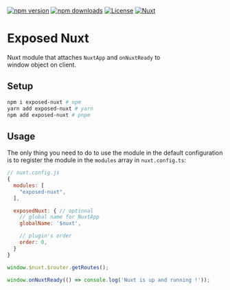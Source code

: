 [![npm version][npm-version-src]][npm-version-href]
[![npm downloads][npm-downloads-src]][npm-downloads-href]
[![License][license-src]][license-href]
[![Nuxt][nuxt-src]][nuxt-href]

# Exposed Nuxt

Nuxt module that attaches `NuxtApp` and `onNuxtReady` to \
window object on client.

## Setup

```sh
npm i exposed-nuxt # npm
yarn add exposed-nuxt # yarn
npm add exposed-nuxt # pnpm
```

## Usage

The only thing you need to do to use the module in the default configuration is to register the module in the `modules` array in `nuxt.config.ts`:

```javascript
// nuxt.config.js
{
  modules: [
    "exposed-nuxt",
  ],

  exposedNuxt: { // optional
    // global name for NuxtApp
    globalName: '$nuxt',

    // plugin's order
    order: 0,
  }
}
```

```javascript
window.$nuxt.$router.getRoutes();

window.onNuxtReady(() => console.log('Nuxt is up and running !'));
```

[npm-version-src]: https://img.shields.io/npm/v/exposed-nuxt/latest.svg?style=flat&colorA=18181B&colorB=28CF8D
[npm-version-href]: https://npmjs.com/package/exposed-nuxt
[npm-downloads-src]: https://img.shields.io/npm/dt/exposed-nuxt.svg?style=flat&colorA=18181B&colorB=28CF8D
[npm-downloads-href]: https://npmjs.com/package/exposed-nuxt
[license-src]: https://img.shields.io/npm/l/@nuxt/image.svg?style=flat&colorA=18181B&colorB=28CF8D
[license-href]: https://npmjs.com/package/exposed-nuxt
[nuxt-src]: https://img.shields.io/badge/Nuxt-18181B?logo=nuxt.js
[nuxt-href]: https://nuxt.com
